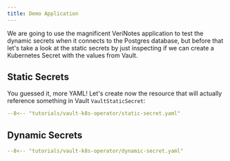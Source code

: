```yaml
---
title: Demo Application
---
```


We are going to use the magnificent VeriNotes application to test the dynamic secrets when it connects to the Postgres database, but before that let's take a look at the static secrets by just inspecting if we can create a Kubernetes Secret with the values from Vault.

## Static Secrets

You guessed it, more YAML! Let's create now the resource that will actually reference something in Vault `VaultStaticSecret`:

```yaml title="static-secret.yaml"
--8<-- "tutorials/vault-k8s-operator/static-secret.yaml"
```

## Dynamic Secrets

```yaml title="dynamic-secret.yaml"
--8<-- "tutorials/vault-k8s-operator/dynamic-secret.yaml"
```
